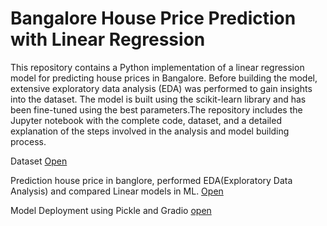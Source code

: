 # Bangalore House Price Prediction with Linear Regression

This repository contains a Python implementation of a linear regression model for predicting house prices in Bangalore. Before building the model, extensive exploratory data analysis (EDA) was performed to gain insights into the dataset.  The model is built using the scikit-learn library and has been fine-tuned using the best parameters.The repository includes the Jupyter notebook with the complete code, dataset, and a detailed explanation of the steps involved in the analysis and model building process.

Dataset [Open](https://github.com/lavakumar22/Bangalore-House-Price-Prediction-with-Linear-Regression/blob/main/bengaluru_house_prices.csv?plain=1)

Prediction house price in banglore, performed EDA(Exploratory Data Analysis) and compared Linear models in ML. [Open](https://github.com/lavakumar22/Bangalore-House-Price-Prediction-with-Linear-Regression/blob/main/Blr%20price%20prediction.ipynb)

Model Deployment using Pickle and Gradio [open](https://github.com/lavakumar22/Bangalore-House-Price-Prediction-with-Linear-Regression/blob/main/Bangalore%20Price%20Prediction%20Model%20Deployment.ipynb)

